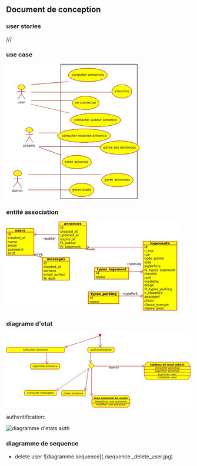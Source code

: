 ## Document de conception

### user stories
///

### use case
![use case](./useCaseAnnonceImmob.jpeg)

### entité association
![entité asssociation](./entiteRelationImmob.jpg)

### diagrame d'etat

![diagramme d'etats](./etatsAnnImmob2.jpeg)

authentification:

![diagramme d'etats auth](./etatsAnnImmob_Auth.jpeg)

### diagramme de sequence 

* delete user
![diagramme sequence](./sequence _delete_user.jpg)